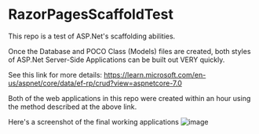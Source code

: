 # RazorPagesScaffoldTest

This repo is a test of ASP.Net's scaffolding abilities.

Once the Database and POCO Class (Models) files are created, both styles of ASP.Net Server-Side Applications can be built out VERY quickly.

See this link for more details: https://learn.microsoft.com/en-us/aspnet/core/data/ef-rp/crud?view=aspnetcore-7.0

Both of the web applications in this repo were created within an hour using the method described at the above link.

Here's a screenshot of the final working applications
![image](https://user-images.githubusercontent.com/5872559/217980068-be313b1e-f438-49a6-8660-7aae496044fd.png)
